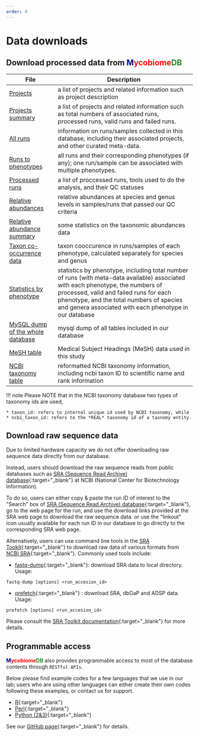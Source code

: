 ```yaml
---
order: 8
---
```

# Data downloads

## Download processed data from <b><span style="color:darkblue">M</span><span style="color:red">ycobiome</span><span style="color:forestgreen">DB</span></b>

|    **File**   |   **Description**                    |
| ------------- | ------------------------------------ |
| [Projects](https://gmrepo.humangut.info/Downloads/SQLDumps/projects.txt.gz) | a list of projects and related information such as project description |
| [Projects summary](https://gmrepo.humangut.info/Downloads/SQLDumps/projects_summary.txt.gz) | a list of projects and related information such as total numbers of associated runs, processed runs, valid runs and failed runs. |
| [All runs](https://gmrepo.humangut.info/Downloads/SQLDumps/sample_to_run_info.txt.gz) | information on runs/samples collected in this database, including their associated projects, and other curated meta-data. | 
| [Runs to phenotypes](https://gmrepo.humangut.info/Downloads/SQLDumps/sample_to_disease_info.txt.gz) | all runs and their corresponding phenotypes (if any); one run/sample can be associated with multiple phenotypes. |
| [Processed runs](https://gmrepo.humangut.info/Downloads/SQLDumps/samples_loaded.txt.gz)| a list of proccessed runs, tools used to do the analysis, and their QC statuses |
| [Relative abundances](https://gmrepo.humangut.info/Downloads/SQLDumps/species_abundance.txt.gz) | relative abundances at species and genus levels in samples/runs that passed our QC criteria |
| [Relative abundance summary](https://gmrepo.humangut.info/Downloads/SQLDumps/species_abundance_summary.txt.gz) | some statistics on the taxonomic abundances data |
| [Taxon co-occurrence data](https://gmrepo.humangut.info/Downloads/SQLDumps/species_cooccurence.txt.gz) | taxon cooccurence in runs/samples of each phenotype, calculated separately for species and genus |
| [Statistics by phenotype](https://gmrepo.humangut.info/Downloads/SQLDumps/stats_by_phenotype.txt.gz) | statistics by phenotype, including total number of runs (with meta-data available) associated with each phenotype, the numbers of processed, valid and failed runs for each phenotype, and the total numbers of species and genera associated with each phenotype in our database |
| [MySQL dump of the whole database](https://gmrepo.humangut.info/Downloads/SQLDumps/gmrepo.sql.gz) | mysql dump of all tables included in our database |
| [MeSH table](https://gmrepo.humangut.info/Downloads/SQLDumps/mesh_data.txt.gz) | Medical Subject Headings (MeSH) data used in this study |
| [NCBI taxonomy table](https://gmrepo.humangut.info/Downloads/SQLDumps/superkingdom2descendents.txt.gz) | reformatted NCBI taxonomy information, including ncbi taxon ID to scientific name and rank information |

!!! note
    Please NOTE that in the NCBI taxonomy database two types of taxonomy ids are used,

    * taxon_id: refers to internal unique id used by NCBI taxonomy, while
    * ncbi_taxon_id: refers to the *REAL* taxonomy id of a taxnomy entity.

## Download raw sequence data

Due to limited hardware capacity we do not offer downloading raw sequence data directly from our database.

Instead, users should download the raw sequence reads from public databases such as [SRA (Sequence Read Archive) database](https://www.ncbi.nlm.nih.gov/sra){:target="_blank"} at NCBI (National Center for Biotechnology Information).

To do so, users can either copy & paste the run ID of interest to the "Search" box of [SRA (Sequence Read Archive) database](https://www.ncbi.nlm.nih.gov/sra){:target="_blank"}, go to the web page for the run, and use the download links provided at the SRA web page to download the raw sequence data.
or use the "linkout" icon usually available for each run ID in our database to go directly to the corresponding SRA web page.

Alternatively, users can use command line tools in the [SRA Tookit](https://trace.ncbi.nlm.nih.gov/Traces/sra/sra.cgi?view=software){:target="_blank"} to download raw data of various formats from [NCBI SRA](https://www.ncbi.nlm.nih.gov/sra){:target="_blank"}. Commonly used tools include:

* [fastq-dump](https://trace.ncbi.nlm.nih.gov/Traces/sra/sra.cgi?view=toolkit_doc&f=fastq-dump){:target="_blank"}: download SRA data to local directory. Usage:

`fastq-dump [options] <run_accesion_id>`

* [prefetch](https://trace.ncbi.nlm.nih.gov/Traces/sra/sra.cgi?view=toolkit_doc&f=prefetch){:target="_blank"} : download SRA, dbGaP and ADSP data. Usage:

`prefetch [options] <run_accesion_id>`

Please consult the [SRA Toolkit documentation](https://trace.ncbi.nlm.nih.gov/Traces/sra/sra.cgi?view=toolkit_doc){:target="_blank"} for more details.

## Programmable access

<b><span style="color:darkblue">M</span><span style="color:red">ycobiome</span><span style="color:forestgreen">DB</span></b> also provides programmable access to most of the database contents through `RESTful APIs`.

Below please find example codes for a few languages that we use in our lab; users who are using other languages can either create their own codes following these examples, or contact us for support.

* [R](https://github.com/evolgeniusteam/GMrepoProgrammableAccess/blob/master/programmable-access/R.md){:target="_blank"}
* [Perl](https://github.com/evolgeniusteam/GMrepoProgrammableAccess/blob/master/programmable-access/perl.md){:target="_blank"}
* [Python (2&3)](https://github.com/evolgeniusteam/GMrepoProgrammableAccess/blob/master/programmable-access/python.md){:target="_blank"}

See our [GitHub page](https://github.com/evolgeniusteam/GMrepoProgrammableAccess){:target="_blank"}  for details.